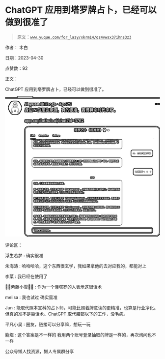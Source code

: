 # ChatGPT 应用到塔罗牌占卜，已经可以做到很准了

> 原文：[`www.yuque.com/for_lazy/xkrm14/qz4vwsx37ihns3z3`](https://www.yuque.com/for_lazy/xkrm14/qz4vwsx37ihns3z3)



作者： 木白



日期：2023-04-30



点赞数：92



正文：



ChatGPT 应用到塔罗牌占卜，已经可以做到很准了。



![](img/04b8462da629554298219a80c2cf6d53.png)  

评论区：



浮生若梦 : 确实很准



朱海涛 : 哈哈哈哈，这个东西很玄学，我如果拿他的去对应我的，都能对上



李菜 : 我已经在使用了



🌸😇紫藤小雪🌟🔯 : 作为一个懂塔罗的人表示这很话术



melisa : 我也试过 确实蛮准



Jun : 能取代照本宣科的占卜师，可能比照着牌意读的更精准，也算是行业净化。但真的准不是靠话术。ChatGPT 取代腰部以下的工作，没毛病。



平凡小吴 : 圈友，链接可以分享嘛，想玩一玩



觞煜 : 这个答案是不一样的 我用两个账号登录抽取的牌是一样的，再次询问也不一样



公众号懒人找资源，懒人专属群分享

</ne-p>